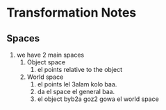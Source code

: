 # Transformation Notes

## Spaces
1. we have 2 main spaces 
   1. Object space 
      1. el points relative to the object
   2. World space
      1. el points lel 3alam kolo baa.  
      2. da el space el general baa.
      3. el object byb2a goz2 gowa el world space